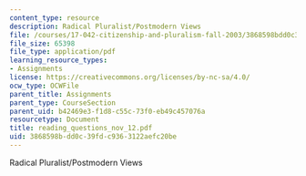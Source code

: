 ```yaml
---
content_type: resource
description: Radical Pluralist/Postmodern Views
file: /courses/17-042-citizenship-and-pluralism-fall-2003/3868598bdd0c39fdc9363122aefc20be_reading_questions_nov_12.pdf
file_size: 65398
file_type: application/pdf
learning_resource_types:
- Assignments
license: https://creativecommons.org/licenses/by-nc-sa/4.0/
ocw_type: OCWFile
parent_title: Assignments
parent_type: CourseSection
parent_uid: b42469e3-f1d8-c55c-73f0-eb49c457076a
resourcetype: Document
title: reading_questions_nov_12.pdf
uid: 3868598b-dd0c-39fd-c936-3122aefc20be
---
```

Radical Pluralist/Postmodern Views